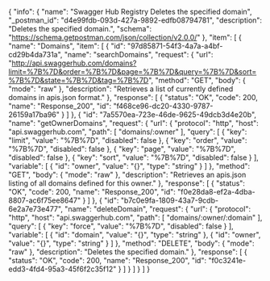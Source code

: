 {
  "info": {
    "name": "Swagger Hub Registry Deletes the specified domain",
    "_postman_id": "d4e99fdb-093d-427a-9892-edfb08794781",
    "description": "Deletes the specified domain.",
    "schema": "https://schema.getpostman.com/json/collection/v2.0.0/"
  },
  "item": [
    {
      "name": "Domains",
      "item": [
        {
          "id": "97d85871-54f3-4a7a-a4bf-cd29b4da731a",
          "name": "searchDomains",
          "request": {
            "url": "http://api.swaggerhub.com/domains?limit=%7B%7D&order=%7B%7D&page=%7B%7D&query=%7B%7D&sort=%7B%7D&state=%7B%7D&tag=%7B%7D",
            "method": "GET",
            "body": {
              "mode": "raw"
            },
            "description": "Retrieves a list of currently defined domains in apis.json format."
          },
          "response": [
            {
              "status": "OK",
              "code": 200,
              "name": "Response_200",
              "id": "f468ce96-dc20-4330-9787-26159a17ba96"
            }
          ]
        },
        {
          "id": "7a5570ea-723e-46de-9625-49dcb3d4e20b",
          "name": "getOwnerDomains",
          "request": {
            "url": {
              "protocol": "http",
              "host": "api.swaggerhub.com",
              "path": [
                "domains/:owner"
              ],
              "query": [
                {
                  "key": "limit",
                  "value": "%7B%7D",
                  "disabled": false
                },
                {
                  "key": "order",
                  "value": "%7B%7D",
                  "disabled": false
                },
                {
                  "key": "page",
                  "value": "%7B%7D",
                  "disabled": false
                },
                {
                  "key": "sort",
                  "value": "%7B%7D",
                  "disabled": false
                }
              ],
              "variable": [
                {
                  "id": "owner",
                  "value": "{}",
                  "type": "string"
                }
              ]
            },
            "method": "GET",
            "body": {
              "mode": "raw"
            },
            "description": "Retrieves an apis.json listing of all domains defined for this owner."
          },
          "response": [
            {
              "status": "OK",
              "code": 200,
              "name": "Response_200",
              "id": "f0e28da8-ef2a-4dba-8807-ac6f75ee8647"
            }
          ]
        },
        {
          "id": "b7c0e9fa-1809-43a7-9cdb-6e2a7e73e477",
          "name": "deleteDomain",
          "request": {
            "url": {
              "protocol": "http",
              "host": "api.swaggerhub.com",
              "path": [
                "domains/:owner/:domain"
              ],
              "query": [
                {
                  "key": "force",
                  "value": "%7B%7D",
                  "disabled": false
                }
              ],
              "variable": [
                {
                  "id": "domain",
                  "value": "{}",
                  "type": "string"
                },
                {
                  "id": "owner",
                  "value": "{}",
                  "type": "string"
                }
              ]
            },
            "method": "DELETE",
            "body": {
              "mode": "raw"
            },
            "description": "Deletes the specified domain."
          },
          "response": [
            {
              "status": "OK",
              "code": 200,
              "name": "Response_200",
              "id": "f0c3241e-edd3-4fd4-95a3-45f6f2c35f12"
            }
          ]
        }
      ]
    }
  ]
}
